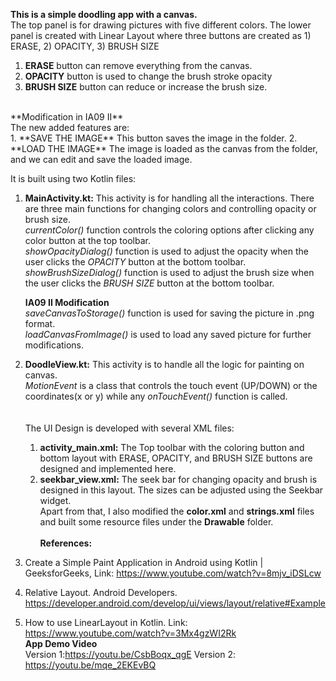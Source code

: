 **This is a simple doodling app with a canvas.** <br/>
The top panel is for drawing pictures with five different colors. 
The lower panel is created with Linear Layout where three buttons are created as 1) ERASE, 2) OPACITY, 3) BRUSH SIZE <br/>
1. **ERASE** button can remove everything from the canvas.
2. **OPACITY** button is used to change the brush stroke opacity
3. **BRUSH SIZE** button can reduce or increase the brush size.
<br/>
**Modification in IA09 II**<br/>
The new added features are:<br/>
1. **SAVE THE IMAGE** This button saves the image in the folder.
2. **LOAD THE IMAGE** The image is loaded as the canvas from the folder, and we can edit and save the loaded image.

It is built using two Kotlin files:<br/>
1. **MainActivity.kt:**
   This activity is for handling all the interactions. There are three main functions for changing colors and controlling opacity or brush size.<br/>
   *currentColor()* function controls the coloring options after clicking any color button at the top toolbar. <br/>
   *showOpacityDialog()* function is used to adjust the opacity when the user clicks the *OPACITY* button at the bottom toolbar. <br/>
   *showBrushSizeDialog()* function is used to adjust the brush size when the user clicks the *BRUSH SIZE* button at the bottom toolbar. <br/>

   **IA09 II Modification** <br/>
   *saveCanvasToStorage()* function is used for saving the picture in .png format.<br/>
   *loadCanvasFromImage()* is used to load any saved picture for further modifications.<br/>
3. **DoodleView.kt:**
   This activity is to handle all the logic for painting on canvas.<br/>
   *MotionEvent* is a class that controls the touch event (UP/DOWN) or the coordinates(x or y) while any *onTouchEvent()* function is called. <br/>
   <br/>
   <br/>
  The UI Design is developed with several XML files:
   1. **activity_main.xml:** The Top toolbar with the coloring button and bottom layout with ERASE, OPACITY, and BRUSH SIZE buttons are designed and implemented here. <br/>
   2. **seekbar_view.xml:** The seek bar for changing opacity and brush is designed in this layout. The sizes can be adjusted using the Seekbar widget.<br/>
  Apart from that, I also modified the **color.xml** and **strings.xml** files and built some resource files under the **Drawable** folder. 
  <br/><br/>
**References:**
  1. Create a Simple Paint Application in Android using Kotlin | GeeksforGeeks, Link: https://www.youtube.com/watch?v=8mjv_iDSLcw
  2. Relative Layout. Android Developers. https://developer.android.com/develop/ui/views/layout/relative#Example
  3. How to use LinearLayout in Kotlin. Link: https://www.youtube.com/watch?v=3Mx4gzWI2Rk
     <br/>
**App Demo Video** <br/>
Version 1:https://youtu.be/CsbBoqx_qgE 
Version 2: https://youtu.be/mqe_2EKEvBQ
